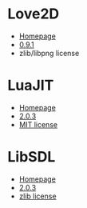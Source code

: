 Love2D
======

* [Homepage](http://love2d.org)
* [0.9.1](https://bitbucket.org/rude/love/downloads/love-0.9.1-linux-src.tar.gz)
* zlib/libpng license


LuaJIT
======

* [Homepage](http://luajit.org/luajit.html)
* [2.0.3](http://luajit.org/download/LuaJIT-2.0.3.tar.gz)
* [MIT license](http://opensource.org/licenses/mit-license.php)

LibSDL
======

* [Homepage](http://libsdl.org/)
* [2.0.3](http://libsdl.org/release/SDL2-2.0.3.tar.gz)
* [zlib license](http://www.gzip.org/zlib/zlib_license.html)

